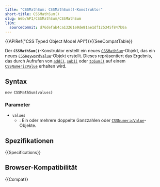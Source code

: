 ```yaml
---
title: "CSSMathSum: CSSMathSum()-Konstruktor"
short-title: CSSMathSum()
slug: Web/API/CSSMathSum/CSSMathSum
l10n:
  sourceCommit: d76defab4ca13261e9de81ae1df125345f847b0a
---
```


{{APIRef("CSS Typed Object Model API")}}{{SeeCompatTable}}

Der **`CSSMathSum()`**-Konstruktor erstellt ein neues [`CSSMathSum`](/de/docs/Web/API/CSSMathSum)-Objekt, das ein neues [`CSSKeywordValue`](/de/docs/Web/API/CSSKeywordValue)-Objekt erstellt. Dieses repräsentiert das Ergebnis, das durch Aufrufen von [`add()`](/de/docs/Web/API/CSSNumericValue/add), [`sub()`](/de/docs/Web/API/CSSNumericValue/sub) oder [`toSum()`](/de/docs/Web/API/CSSNumericValue/toSum) auf einem [`CSSNumericValue`](/de/docs/Web/API/CSSNumericValue) erhalten wird.

## Syntax

```js-nolint
new CSSMathSum(values)
```

### Parameter

- `values`
  - : Ein oder mehrere doppelte Ganzzahlen oder [`CSSNumericValue`](/de/docs/Web/API/CSSNumericValue)-Objekte.

## Spezifikationen

{{Specifications}}

## Browser-Kompatibilität

{{Compat}}
